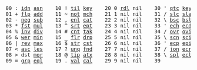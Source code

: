 <pre>
00 : <a href="../../blob/master/k.go#L594">idn</a> <a href="../../blob/master/k.go#L2811">asn</a>    10 ! <a href="../../blob/master/k.go#L825">til</a> <a href="../../blob/master/k.go#L1555">key</a>    20 0 <a href="../../blob/master/k.go#L2555">rdl</a> nil    30 ' <a href="../../blob/master/k.go#L2174">qtc</a> <a href="../../blob/master/k.go#L1555">key</a>    40 exi  exit  90 ... in    
01 + <a href="../../blob/master/k.go#L595">flp</a> <a href="../../blob/master/k.go#L1511">add</a>    11 ~ <a href="../../blob/master/k.go#L865">not</a> <a href="../../blob/master/k.go#L1589">mch</a>    21 1 nil nil    31 / <a href="../../blob/master/k.go#L2175">slc</a> <a href="../../blob/master/k.go#L2172">sla</a>    41            91 ... within
02 - <a href="../../blob/master/k.go#L674">neg</a> <a href="../../blob/master/k.go#L1512">sub</a>    12 , <a href="../../blob/master/k.go#L891">enl</a> <a href="../../blob/master/k.go#L1634">cat</a>    22 2 nil nil    32 \ <a href="../../blob/master/k.go#L2176">bsc</a> <a href="../../blob/master/k.go#L2173">bsl</a>    42            92 <a href="../../blob/master/k.go#L2713">bin</a>       
03 * <a href="../../blob/master/k.go#L677">fst</a> <a href="../../blob/master/k.go#L1513">mul</a>    13 ^ <a href="../../blob/master/k.go#L909">srt</a> <a href="../../blob/master/k.go#L1713">ept</a>    23 3 nil nil    33 ' <a href="../../blob/master/k.go#L2183">ech</a> <a href="../../blob/master/k.go#L2200">ecd</a>    43            93 ... like  
04 % <a href="../../blob/master/k.go#L718">inv</a> <a href="../../blob/master/k.go#L1514">div</a>    14 # <a href="../../blob/master/k.go#L910">cnt</a> <a href="../../blob/master/k.go#L1739">tak</a>    24 4 nil nil    34 / <a href="../../blob/master/k.go#L2297">ovr</a> <a href="../../blob/master/k.go#L2405">ovi</a>    44            94 <a href="../../blob/master/k.go#L3042">del</a>       
05 & <a href="../../blob/master/k.go#L721">wer</a> <a href="../../blob/master/k.go#L1515">min</a>    15 _ <a href="../../blob/master/k.go#L918">flr</a> <a href="../../blob/master/k.go#L1801">drp</a>    25 5 nil nil    35 \ <a href="../../blob/master/k.go#L2328">scn</a> <a href="../../blob/master/k.go#L2438">sci</a>    45            95           
06 | <a href="../../blob/master/k.go#L745">rev</a> <a href="../../blob/master/k.go#L1516">max</a>    16 $ <a href="../../blob/master/k.go#L927">str</a> <a href="../../blob/master/k.go#L1875">cst</a>    26 6 nil nil    36 ' <a href="../../blob/master/k.go#L2220">ecp</a> <a href="../../blob/master/k.go#L2249">epi</a>    46            96           
07 < <a href="../../blob/master/k.go#L776">asc</a> <a href="../../blob/master/k.go#L1517">les</a>    17 ? <a href="../../blob/master/k.go#L992">unq</a> <a href="../../blob/master/k.go#L1898">fnd</a>    27 7 nil nil    37 / <a href="../../blob/master/k.go#L2662">jon</a> <a href="../../blob/master/k.go#L2269">ecr</a>    47            97           
08 > dst <a href="../../blob/master/k.go#L1518">mor</a>    18 @ <a href="../../blob/master/k.go#L1024">tip</a> <a href="../../blob/master/k.go#L1921">atx</a>    28 8 nil nil    38 \ <a href="../../blob/master/k.go#L2629">spl</a> <a href="../../blob/master/k.go#L2283">ecl</a>    48            98           
09 = <a href="../../blob/master/k.go#L792">grp</a> <a href="../../blob/master/k.go#L1519">eql</a>    19 . <a href="../../blob/master/k.go#L1034">val</a> <a href="../../blob/master/k.go#L2028">cal</a>    29 9 nil nil    39              49            99          
</pre>
